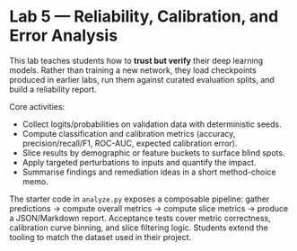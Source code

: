 # Lab 5 — Reliability, Calibration, and Error Analysis

This lab teaches students how to **trust but verify** their deep learning models. Rather than training a new network, they load checkpoints produced in earlier labs, run them against curated evaluation splits, and build a reliability report.

Core activities:

- Collect logits/probabilities on validation data with deterministic seeds.
- Compute classification and calibration metrics (accuracy, precision/recall/F1, ROC-AUC, expected calibration error).
- Slice results by demographic or feature buckets to surface blind spots.
- Apply targeted perturbations to inputs and quantify the impact.
- Summarise findings and remediation ideas in a short method-choice memo.

The starter code in `analyze.py` exposes a composable pipeline: gather predictions → compute overall metrics → compute slice metrics → produce a JSON/Markdown report. Acceptance tests cover metric correctness, calibration curve binning, and slice filtering logic. Students extend the tooling to match the dataset used in their project.
